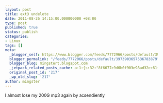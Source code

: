 ```yaml
---
layout: post
title: ext3 undelete
date: 2011-08-26 14:15:00.000000000 +08:00
type: post
published: true
status: publish
categories:
- Linux
tags: []
meta:
  _blogger_self: https://www.blogger.com/feeds/7772966/posts/default/3973903657536783879
  blogger_permalink: "/feeds/7772966/posts/default/3973903657536783879"
  blogger_blog: mingstert.blogspot.com
  _jetpack_related_posts_cache: a:1:{s:32:"8f6677c9d6b0f903e98ad32ec61f8deb";a:2:{s:7:"expires";i:1455268546;s:7:"payload";a:3:{i:0;a:1:{s:2:"id";i:216;}i:1;a:1:{s:2:"id";i:179;}i:2;a:1:{s:2:"id";i:156;}}}}
  original_post_id: '217'
  _wp_old_slug: '217'
author: mingster
---
```

<p>I almost lose my 200G mp3 again by acsendiently</p>
